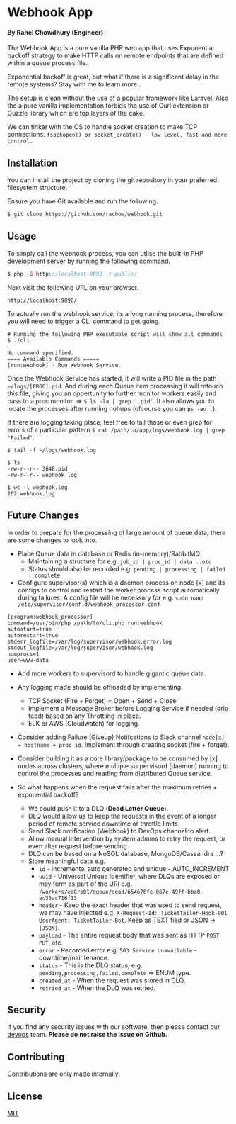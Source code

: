 # Webhook App

#### By Rahel Chowdhury (Engineer)

The Webhook App is a pure vanilla PHP web app that uses Exponential backoff strategy to make HTTP calls on remote endpoints that are defined within a queue process file.

Exponential backoff is great, but what if there is a significant delay in the remote  systems? Stay with me to learn more..

The setup is clean without the use of a popular framework like Laravel. Also the a pure vanilla implementation forbids the use of Curl extension or Guzzle library which are top layers of the cake.

We can tinker with the OS to handle socket creation to make TCP connections.
`fsockopen() or socket_create() - low level, fast and more control.`

## Installation

You can install the project by cloning the git repository in your preferred filesystem structure.


Ensure you have Git available and run the following.

```bash
$ git clone https://github.com/rachow/webhook.git
```

## Usage

To simply call the webhook process, you can utlise the built-in PHP development server by running the following command.

```php
$ php -S http://localhost:9090 -t public/
```

Next visit the following URL on your browser.

```
http://localhost:9090/
```

To actually run the webhook service, its a long running process, therefore you will need to trigger a CLI command to get going.

```
# Running the following PHP executable script will show all commands 
$ ./cli

No command specified.
==== Available Commands =====       
[run:webhook] - Run Webhook Service.

```

Once the Webhook Service has started, it will write a PID file in the path `~/logs/[PROC].pid`. And during each Queue item processing it will retouch this file, giving you an oppertunity to further monitor workers easily and pass to a proc monitor. => `$ ls -la | grep '.pid'`. It also allows you to locate the processes after running nohups (ofcourse you can `ps -au..`).


If there are logging taking place, feel free to tail those or even grep for errors of a particular pattern `$ cat /path/to/app/logs/webhook.log | grep 'Failed'`.
```
$ tail -f ~/logs/webhook.log

$ ls
-rw-r--r-- 3648.pid
-rw-r--r-- webhook.log

$ wc -l webhook.log
202 webhook.log
```

## Future Changes

In order to prepare for the processing of large amount of queue data, there are some changes to look into.

- Place Queue data in database or Redis (in-memory)/RabbitMQ.
   - Maintaining a structure for e.g. ``job_id | proc_id | data ..etc``
   - Status should also be recorded e.g. `pending | processing | failed | complete`
- Configure supervisor(s) which is a daemon process on node [x] and its configs to control and restart the worker process script automatically during failures. A config file will be necessary for e.g. `sudo nano /etc/supervisor/conf.d/webhook_processor.conf`

``` 
[program:webhook_processor]
command=/usr/bin/php /path/to/cli.php run:webhook
autostart=true
autorestart=true
stderr_logfile=/var/log/supervisor/webhook.error.log
stdout_logfile=/var/log/supervisor/webhook.log
numprocs=1
user=www-data
```
- Add more workers to supervisord to handle gigantic queue data.

- Any logging made should be offloaded by implementing.
   - TCP Socket (Fire + Forget) = Open + Send + Close
   - Implement a Message Broker before Logging Service if needed (drip feed) based on any Throttling in place.
   - ELK or AWS (Cloudwatch) for logging.
- Consider adding Failure (Giveup) Notifcations to Slack channel `node[x] = hostname + proc_id`. Implement through creating socket (fire + forget).
- Consider building it as a core library/package to be consumed by [x] nodes across clusters, where multiple surpervisord (daemon) running to control the processes and reading from distributed Queue service.

- So what happens when the request fails after the maximum retries + exponential backoff?
  - We could push it to a DLQ (**Dead Letter Queue**).
  - DLQ would allow us to keep the requests in the event of a longer period of remote service downtime or throttle limits.
  - Send Slack notification (Webhook) to DevOps channel to alert.
  - Allow manual intervention by system admins to retry the request, or even alter request before sending.
  - DLQ can be based on a NoSQL database, MongoDB/Cassandra ...?
  - Store meaningful data e.g.
    - `id` - incremental auto generated and unique - AUTO_INCREMENT
    - `uuid` - Universal Unique Identifier, where DLQs are exposed or may form as part of the URI e.g. `/workers/ecGrs01/queue/dead/654676fe-067c-49ff-bba0-ac35ac716f13`
    - `header` - Keep the exact header that was used to send request, we may have injected e.g. `X-Request-Id: TicketTailer-Hook-001` `UserAgent: TicketTailer-Bot`. Keep as TEXT fied or JSON -> `{JSON}`.
    - `payload` - The entire request body that was sent as HTTP `POST`, `PUT`, etc.
    - `error` - Recorded error e.g. `503 Service Unavailable` - downtime/maintenance.
    - `status` - This is the DLQ status, e.g. `pending,processing,failed,complete` => ENUM type.
    - `created_at` - When the request was stored in DLQ.
    - `retried_at` - When the DLQ was retried.

## Security 
If you find any security issues with our software, then please contact our [devops](mailto:devops@localhost) team. **Please do not raise the issue on Github.**

## Contributing
Contributions are only made internally.

## License

[MIT](https://choosealicense.com/licenses/mit/)
